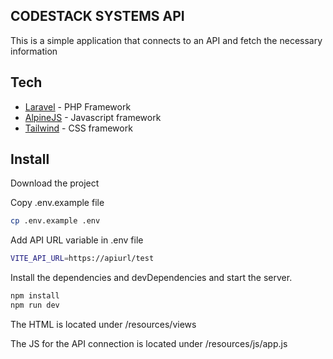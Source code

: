 ## CODESTACK SYSTEMS API 

This is a simple application that connects to an API and fetch the necessary information

## Tech

- [Laravel](https://laravel.com/) - PHP Framework
- [AlpineJS](https://alpinejs.dev/) - Javascript framework
- [Tailwind](https://tailwindcss.com/) - CSS framework

## Install

Download the project

Copy .env.example file

```sh
cp .env.example .env
```

Add API URL variable in .env file

```sh
VITE_API_URL=https://apiurl/test
```

Install the dependencies and devDependencies and start the server.

```sh
npm install
npm run dev
```

The HTML is located under /resources/views

The JS for the API connection is located under /resources/js/app.js
